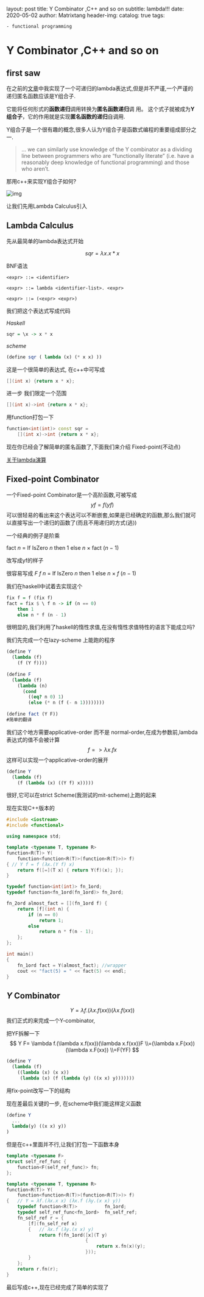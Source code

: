 layout:     post
title:        Y Combinator ,C++ and so on
subtitle:   lambda!!!
date:       2020-05-02
author:     Matrixtang
header-img: 
catalog: true
tags:

    - functional programming




# Y Combinator ,C++ and so on 



## first saw

在之前的[文章](https://matrixkook.github.io/2019/10/14/NameLookUp&&RecursiveLambdaExp/)中我实现了一个可递归的lambda表达式,但是并不严谨,一个严谨的递归匿名函数应该是Y组合子.

它能将任何形式的**函数递归**调用转换为**匿名函数递归**调 用。 这个式子就被成为**Y组合子**，它的作用就是实现**匿名函数的递归**自调用.

Y组合子是一个很有趣的概念,很多人认为Y组合子是函数式编程的重要组成部分之一.

> … we can similarly use knowledge of the Y combinator as a dividing line  between programmers who are “functionally literate” (i.e. have a  reasonably deep knowledge of functional programming) and those who  aren’t.

那用c++来实现Y组合子如何?

 ![img](img\2020-05-02-Y_improtant.jpg)

让我们先用Lambda Calculus引入



## Lambda Calculus

先从最简单的lambda表达式开始




$$
sqr = \lambda x .x*x
$$


BNF语法

```BNF
<expr> ::= <identifier>

<expr> ::= lambda <identifier-list>. <expr>

<expr> ::= (<expr> <expr>)
```



我们把这个表达式写成代码



*Haskell*

```Haskell
sqr = \x -> x * x
```

*scheme*

```scheme
(define sqr ( lambda (x) (* x x) ))
```

这是一个很简单的表达式, 在c++中可写成

```c++
[](int x) {return x * x};
```

进一步 我们限定一个范围

```c++
[](int x)->int {return x * x};
```

用function打包一下

```c++
function<int(int)> const sqr = 
    [](int x)->int {return x * x};
```

现在你已经会了解简单的匿名函数了,下面我们来介绍 Fixed-point(不动点)

[关于lambda演算](https://github.com/txyyss/Lambda-Calculus)

## Fixed-point Combinator



一个Fixed-point Combinator是一个高阶函数,可被写成
$$
yf = f(yf)
$$
可以很轻易的看出来这个表达可以不断嵌套,如果是已经确定的函数,那么我们就可以直接写出一个递归的函数了(而且不用递归的方式(逃))

一个经典的例子是阶乘

fact *n* = If IsZero *n* then 1 else *n* × fact (*n* − 1) 

改写成yf的样子

很容易写成 *F f n* = If IsZero *n* then 1 else *n* × *f* (*n* − 1)

我们在haskell中试着去实现这个

```haskell
fix f = f (fix f)
fact = fix $ \ f n -> if (n == 0) 
    then 1 
    else n * f (n - 1)
```

很明显的,我们利用了haskell的惰性求值,在没有惰性求值特性的语言下能成立吗?

我们先完成一个在lazy-scheme 上能跑的程序

```scheme
(define Y
  (lambda (f)
    (f (Y f))))
 
(define F
  (lambda (f)
    (lambda (n)
      (cond
        ((eq? n 0) 1)
        (else (* n (f (- n 1))))))))
 
(define fact (Y F))
#简单的翻译
```

我们这个地方需要applicative-order 而不是 normal-order,在成为参数前,lambda表达式的值不会被计算
$$
f => \lambda x . fx
$$
这样可以实现一个applicative-order的展开

```scheme
(define Y
  (lambda (f)
    (f (lambda (x) ((Y f) x)))))
```

很好,它可以在strict Scheme(我测试的mit-scheme)上跑的起来

现在实现C++版本的

```C++
#include <iostream>
#include <functional>

using namespace std;

template <typename T, typename R>
function<R(T)> Y(
    function<function<R(T)>(function<R(T)>)> f)
{ // Y f = f (λx.(Y f) x)
    return f([=](T x) { return Y(f)(x); });
}

typedef function<int(int)> fn_1ord;
typedef function<fn_1ord(fn_1ord)> fn_2ord;

fn_2ord almost_fact = [](fn_1ord f) {
    return [f](int n) {
        if (n == 0)
            return 1;
        else
            return n * f(n - 1);
    };
};

int main()
{
    fn_1ord fact = Y(almost_fact); //wrapper
    cout << "fact(5) = " << fact(5) << endl;
}
```

## *Y* Combinator


$$
Y = \lambda f.(\lambda x.f(xx))(\lambda x.f(xx))
$$
我们正式的来完成一个Y-combinator,

把YF拆解一下
$$
Y F= \lambda f.(\lambda x.f(xx))(\lambda x.f(xx))F
\\=(\lambda x.F(xx))(\lambda x.F(xx))
\\=F(YF)
$$

```scheme
(define Y
  (lambda (f)
    ((lambda (x) (x x))
     (lambda (x) (f (lambda (y) ((x x) y)))))))
```

用fix-point改写一下的结构

现在差最后关键的一步, 在scheme中我们能这样定义函数 

```scheme
(define Y
  ...
  lambda(y) ((x x) y))
)
```

但是在c++里面并不行,让我们打包一下函数本身

```C++
template <typename F>
struct self_ref_func {
    function<F(self_ref_func)> fn;
};
```

```c++
template <typename T, typename R>
function<R(T)> Y(
    function<function<R(T)>(function<R(T)>)> f)
{   // Y = λf.(λx.x x) (λx.f (λy.(x x) y))
    typedef function<R(T)>          fn_1ord;
    typedef self_ref_func<fn_1ord>  fn_self_ref;
    fn_self_ref r = {
        [f](fn_self_ref x)
        {   // λx.f (λy.(x x) y)
            return f(fn_1ord([x](T y)
                             {
                                 return x.fn(x)(y);
                             }));
        }
    };
    return r.fn(r);
}
```

最后写成c++,现在已经完成了简单的实现了

